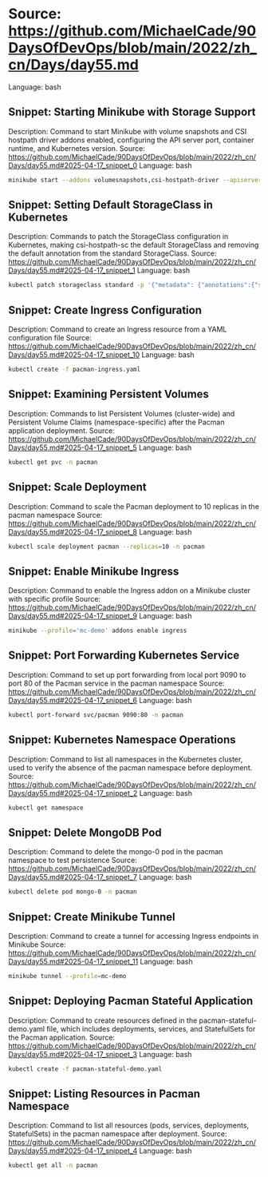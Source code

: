 # Source: https://github.com/MichaelCade/90DaysOfDevOps/blob/main/2022/zh_cn/Days/day55.md
Language: bash

## Snippet: Starting Minikube with Storage Support
Description: Command to start Minikube with volume snapshots and CSI hostpath driver addons enabled, configuring the API server port, container runtime, and Kubernetes version.
Source: https://github.com/MichaelCade/90DaysOfDevOps/blob/main/2022/zh_cn/Days/day55.md#2025-04-17_snippet_0
Language: bash

```bash
minikube start --addons volumesnapshots,csi-hostpath-driver --apiserver-port=6443 --container-runtime=containerd -p mc-demo --kubernetes-version=1.21.2
```

## Snippet: Setting Default StorageClass in Kubernetes
Description: Commands to patch the StorageClass configuration in Kubernetes, making csi-hostpath-sc the default StorageClass and removing the default annotation from the standard StorageClass.
Source: https://github.com/MichaelCade/90DaysOfDevOps/blob/main/2022/zh_cn/Days/day55.md#2025-04-17_snippet_1
Language: bash

```bash
kubectl patch storageclass standard -p '{"metadata": {"annotations":{"storageclass.kubernetes.io/is-default-class":"false"}}}'
```

## Snippet: Create Ingress Configuration
Description: Command to create an Ingress resource from a YAML configuration file
Source: https://github.com/MichaelCade/90DaysOfDevOps/blob/main/2022/zh_cn/Days/day55.md#2025-04-17_snippet_10
Language: bash

```bash
kubectl create -f pacman-ingress.yaml
```

## Snippet: Examining Persistent Volumes
Description: Commands to list Persistent Volumes (cluster-wide) and Persistent Volume Claims (namespace-specific) after the Pacman application deployment.
Source: https://github.com/MichaelCade/90DaysOfDevOps/blob/main/2022/zh_cn/Days/day55.md#2025-04-17_snippet_5
Language: bash

```bash
kubectl get pvc -n pacman
```

## Snippet: Scale Deployment
Description: Command to scale the Pacman deployment to 10 replicas in the pacman namespace
Source: https://github.com/MichaelCade/90DaysOfDevOps/blob/main/2022/zh_cn/Days/day55.md#2025-04-17_snippet_8
Language: bash

```bash
kubectl scale deployment pacman --replicas=10 -n pacman
```

## Snippet: Enable Minikube Ingress
Description: Command to enable the Ingress addon on a Minikube cluster with specific profile
Source: https://github.com/MichaelCade/90DaysOfDevOps/blob/main/2022/zh_cn/Days/day55.md#2025-04-17_snippet_9
Language: bash

```bash
minikube --profile='mc-demo' addons enable ingress
```

## Snippet: Port Forwarding Kubernetes Service
Description: Command to set up port forwarding from local port 9090 to port 80 of the Pacman service in the pacman namespace
Source: https://github.com/MichaelCade/90DaysOfDevOps/blob/main/2022/zh_cn/Days/day55.md#2025-04-17_snippet_6
Language: bash

```bash
kubectl port-forward svc/pacman 9090:80 -n pacman
```

## Snippet: Kubernetes Namespace Operations
Description: Command to list all namespaces in the Kubernetes cluster, used to verify the absence of the pacman namespace before deployment.
Source: https://github.com/MichaelCade/90DaysOfDevOps/blob/main/2022/zh_cn/Days/day55.md#2025-04-17_snippet_2
Language: bash

```bash
kubectl get namespace
```

## Snippet: Delete MongoDB Pod
Description: Command to delete the mongo-0 pod in the pacman namespace to test persistence
Source: https://github.com/MichaelCade/90DaysOfDevOps/blob/main/2022/zh_cn/Days/day55.md#2025-04-17_snippet_7
Language: bash

```bash
kubectl delete pod mongo-0 -n pacman
```

## Snippet: Create Minikube Tunnel
Description: Command to create a tunnel for accessing Ingress endpoints in Minikube
Source: https://github.com/MichaelCade/90DaysOfDevOps/blob/main/2022/zh_cn/Days/day55.md#2025-04-17_snippet_11
Language: bash

```bash
minikube tunnel --profile=mc-demo
```

## Snippet: Deploying Pacman Stateful Application
Description: Command to create resources defined in the pacman-stateful-demo.yaml file, which includes deployments, services, and StatefulSets for the Pacman application.
Source: https://github.com/MichaelCade/90DaysOfDevOps/blob/main/2022/zh_cn/Days/day55.md#2025-04-17_snippet_3
Language: bash

```bash
kubectl create -f pacman-stateful-demo.yaml
```

## Snippet: Listing Resources in Pacman Namespace
Description: Command to list all resources (pods, services, deployments, StatefulSets) in the pacman namespace after deployment.
Source: https://github.com/MichaelCade/90DaysOfDevOps/blob/main/2022/zh_cn/Days/day55.md#2025-04-17_snippet_4
Language: bash

```bash
kubectl get all -n pacman
```